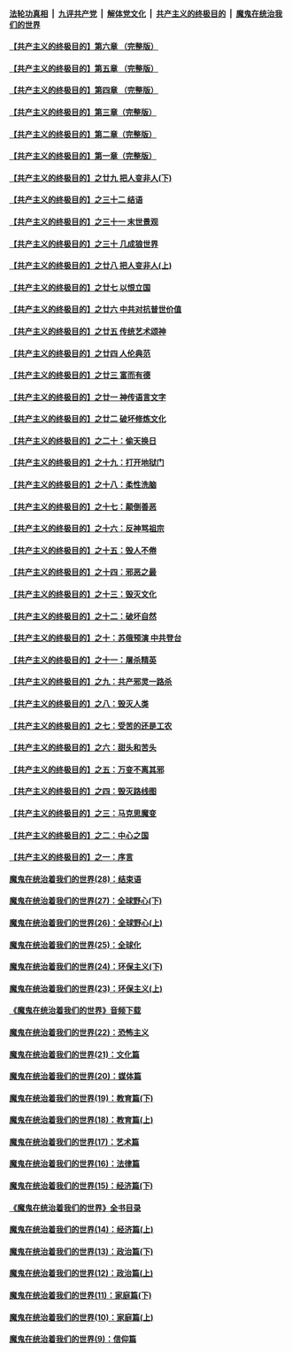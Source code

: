 

####  [法轮功真相](../../../../basic/blob/master/README.md?t=06192231) &nbsp;|&nbsp; [九评共产党](../../../../9ping.md/blob/master/README.md?t=06192231) &nbsp;|&nbsp; [解体党文化](../../../../jtdwh.md/blob/master/README.md?t=06192231)  &nbsp;|&nbsp; [共产主义的终极目的](../../../../gczydzjmd.md/blob/master/README.md?t=06192231) &nbsp;|&nbsp; [魔鬼在统治我们的世界](../../../../mgztzwmdsj.md/blob/master/README.md?t=06192231) 

#### [【共产主义的终极目的】第六章 （完整版）](../pages/nsc422/n11428913.md?t=06192231) 

#### [【共产主义的终极目的】第五章 （完整版）](../pages/nsc422/n11428912.md?t=06192231) 

#### [【共产主义的终极目的】第四章 （完整版）](../pages/nsc422/n11428907.md?t=06192231) 

#### [【共产主义的终极目的】第三章（完整版）](../pages/nsc422/n11428848.md?t=06192231) 

#### [【共产主义的终极目的】第二章（完整版）](../pages/nsc422/n11428831.md?t=06192231) 

#### [【共产主义的终极目的】第一章（完整版）](../pages/nsc422/n11417651.md?t=06192231) 

#### [【共产主义的终极目的】之廿九 把人变非人(下)](../pages/nsc422/n11344140.md?t=06192231) 

#### [【共产主义的终极目的】之三十二 结语](../pages/nsc422/n11360535.md?t=06192231) 

#### [【共产主义的终极目的】之三十一 末世景观](../pages/nsc422/n11351129.md?t=06192231) 

#### [【共产主义的终极目的】之三十 几成狼世界](../pages/nsc422/n11348280.md?t=06192231) 

#### [【共产主义的终极目的】之廿八 把人变非人(上)](../pages/nsc422/n11340492.md?t=06192231) 

#### [【共产主义的终极目的】之廿七 以恨立国](../pages/nsc422/n11336944.md?t=06192231) 

#### [【共产主义的终极目的】之廿六 中共对抗普世价值](../pages/nsc422/n11324785.md?t=06192231) 

#### [【共产主义的终极目的】之廿五 传统艺术颂神](../pages/nsc422/n11296396.md?t=06192231) 

#### [【共产主义的终极目的】之廿四 人伦典范](../pages/nsc422/n11296397.md?t=06192231) 

#### [【共产主义的终极目的】之廿三 富而有德](../pages/nsc422/n11283598.md?t=06192231) 

#### [【共产主义的终极目的】之廿一 神传语言文字](../pages/nsc422/n11263265.md?t=06192231) 

#### [【共产主义的终极目的】之廿二 破坏修炼文化](../pages/nsc422/n11245728.md?t=06192231) 

#### [【共产主义的终极目的】之二十：偷天换日](../pages/nsc422/n11238846.md?t=06192231) 

#### [【共产主义的终极目的】之十九：打开地狱门](../pages/nsc422/n11206376.md?t=06192231) 

#### [【共产主义的终极目的】之十八：柔性洗脑](../pages/nsc422/n11199994.md?t=06192231) 

#### [【共产主义的终极目的】之十七：颠倒善恶](../pages/nsc422/n11179782.md?t=06192231) 

#### [【共产主义的终极目的】之十六：反神骂祖宗](../pages/nsc422/n11166798.md?t=06192231) 

#### [【共产主义的终极目的】之十五：毁人不倦](../pages/nsc422/n11166792.md?t=06192231) 

#### [【共产主义的终极目的】之十四：邪恶之最](../pages/nsc422/n11150249.md?t=06192231) 

#### [【共产主义的终极目的】之十三：毁灭文化](../pages/nsc422/n11135227.md?t=06192231) 

#### [【共产主义的终极目的】之十二：破坏自然](../pages/nsc422/n11135214.md?t=06192231) 

#### [【共产主义的终极目的】之十：苏俄预演 中共登台](../pages/nsc422/n11118424.md?t=06192231) 

#### [【共产主义的终极目的】之十一：屠杀精英](../pages/nsc422/n11118442.md?t=06192231) 

#### [【共产主义的终极目的】之九：共产邪灵一路杀](../pages/nsc422/n11114139.md?t=06192231) 

#### [【共产主义的终极目的】之八：毁灭人类](../pages/nsc422/n11108503.md?t=06192231) 

#### [【共产主义的终极目的】之七：受苦的还是工农](../pages/nsc422/n11101809.md?t=06192231) 

#### [【共产主义的终极目的】之六：甜头和苦头](../pages/nsc422/n11096971.md?t=06192231) 

#### [【共产主义的终极目的】之五：万变不离其邪](../pages/nsc422/n11091285.md?t=06192231) 

#### [【共产主义的终极目的】之四：毁灭路线图](../pages/nsc422/n11086284.md?t=06192231) 

#### [【共产主义的终极目的】之三：马克思魔变](../pages/nsc422/n11061941.md?t=06192231) 

#### [【共产主义的终极目的】之二：中心之国](../pages/nsc422/n11047728.md?t=06192231) 

#### [【共产主义的终极目的】之一：序言](../pages/nsc422/n11086077.md?t=06192231) 

#### [魔鬼在统治着我们的世界(28)：结束语](../pages/nsc422/n10936246.md?t=06192231) 

#### [魔鬼在统治着我们的世界(27)：全球野心(下)](../pages/nsc422/n10928319.md?t=06192231) 

#### [魔鬼在统治着我们的世界(26)：全球野心(上)](../pages/nsc422/n10900318.md?t=06192231) 

#### [魔鬼在统治着我们的世界(25)：全球化](../pages/nsc422/n10788205.md?t=06192231) 

#### [魔鬼在统治着我们的世界(24)：环保主义(下)](../pages/nsc422/n10695307.md?t=06192231) 

#### [魔鬼在统治着我们的世界(23)：环保主义(上)](../pages/nsc422/n10688613.md?t=06192231) 

#### [《魔鬼在统治着我们的世界》音频下载](../pages/nsc422/n10635553.md?t=06192231) 

#### [魔鬼在统治着我们的世界(22)：恐怖主义](../pages/nsc422/n10614727.md?t=06192231) 

#### [魔鬼在统治着我们的世界(21)：文化篇](../pages/nsc422/n10597706.md?t=06192231) 

#### [魔鬼在统治着我们的世界(20)：媒体篇](../pages/nsc422/n10586579.md?t=06192231) 

#### [魔鬼在统治着我们的世界(19)：教育篇(下)](../pages/nsc422/n10564808.md?t=06192231) 

#### [魔鬼在统治着我们的世界(18)：教育篇(上)](../pages/nsc422/n10526970.md?t=06192231) 

#### [魔鬼在统治着我们的世界(17)：艺术篇](../pages/nsc422/n10499093.md?t=06192231) 

#### [魔鬼在统治着我们的世界(16)：法律篇](../pages/nsc422/n10485969.md?t=06192231) 

#### [魔鬼在统治着我们的世界(15)：经济篇(下)](../pages/nsc422/n10469975.md?t=06192231) 

#### [《魔鬼在统治着我们的世界》全书目录](../pages/nsc422/n10464261.md?t=06192231) 

#### [魔鬼在统治着我们的世界(14)：经济篇(上)](../pages/nsc422/n10457370.md?t=06192231) 

#### [魔鬼在统治着我们的世界(13)：政治篇(下)](../pages/nsc422/n10448270.md?t=06192231) 

#### [魔鬼在统治着我们的世界(12)：政治篇(上)](../pages/nsc422/n10444576.md?t=06192231) 

#### [魔鬼在统治着我们的世界(11)：家庭篇(下)](../pages/nsc422/n10440961.md?t=06192231) 

#### [魔鬼在统治着我们的世界(10)：家庭篇(上)](../pages/nsc422/n10435448.md?t=06192231) 

#### [魔鬼在统治着我们的世界(9)：信仰篇](../pages/nsc422/n10432159.md?t=06192231) 

